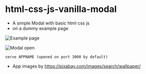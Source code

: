 # html-css-js-vanilla-modal
- A simple Modal with basic html css js
- on a dummy example page

![Example page](./app-showcase/showcase_01.png)

![Modal open](./app-showcase/showcase_02.png)

`serve APPNAME (opened on port 3000 by default)`

- App images by https://pixabay.com/images/search/wallpaper/

